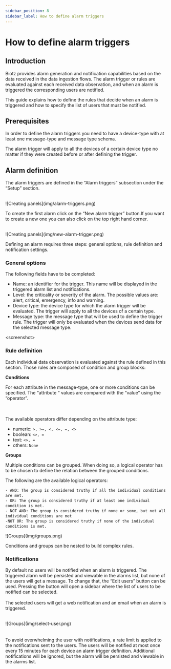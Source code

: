 ```yaml
---
sidebar_position: 8
sidebar_label: How to define alarm triggers
---
```

# How to define alarm triggers

## Introduction

Biotz provides alarm generation and notification capabilities based on the data received in the data ingestion flows. The alarm trigger or rules are evaluated against each received data observation, and when an alarm is triggered the corresponding users are notified.

This guide explains how to define the rules that decide when an alarm is triggered and how to specify the list of users that must be notified.

## Prerequisites

In order to define the alarm triggers you need to have a device-type with at least one message-type and message type schema.

The alarm trigger will apply to all the devices of a certain device type no matter if they were created before or after defining the trigger.

## Alarm definition

The alarm triggers are defined in the “Alarm triggers” subsection under the “Setup” section.
<br></br>

<div class="tutorial-image-container">
    ![Creating panels](img/alarm-triggers.png)
</div>

To create the first alarm click on the “New alarm trigger” button.If you want to create a new one you can also click on the top right hand corner.
<br></br>

<div class="tutorial-image-container">
    ![Creating panels](img/new-alarm-trigger.png)
</div>

Defining an alarm requires three steps: general options, rule definition and notification settings.

### General options

The following fields have to be completed:

- Name: an identifier for the trigger. This name will be displayed in the triggered alarm list and notifications.
- Level: the criticality or severity of the alarm. The possible values are: alert, critical, emergency, info and warning.
- Device type: the device type for which the alarm trigger will be evaluated. The trigger will apply to all the devices of a certain type.
- Message type: the message type that will be used to define the trigger rule. The trigger will only be evaluated when the devices send data for the selected message type.

\<screenshot>

### Rule definition

Each individual data observation is evaluated against the rule defined in this section. Those rules are composed of condition and group blocks:

**Conditions**

For each attribute in the message-type, one or more conditions can be specified. The “attribute “ values are compared with the “value” using the “operator”.

<br></br>
The available operators differ depending on the attribute type:

- numeric: `>, >=, <, <=, =, <>`
- boolean: `<>, =`
- text: `<>, =`
- others: `None`

‍**Groups**

Multiple conditions can be grouped. When doing so, a logical operator has to be chosen to define the relation between the grouped conditions.

The following are the available logical operators:

    - AND: The group is considered truthy if all the individual conditions are met.
    - OR: The group is considered truthy if at least one individual condition is met.
    - NOT AND: The group is considered truthy if none or some, but not all individual conditions are met
    -NOT OR: The group is considered truthy if none of the individual conditions is met.

<div class="tutorial-image-container">
![Groups](img/groups.png)
</div>

Conditions and groups can be nested to build complex rules.
### Notifications
By default no users will be notified when an alarm is triggered. The triggered alarm will be persisted and viewable in the alarms list, but none of the users will get a message. To change that, the “Edit users” button can be used.  Pressing the button will open a sidebar where the list of users to be notified can be selected.
<br></br>
The selected users will get a web notification and an email when an alarm is triggered.
<br></br>
<div class="tutorial-image-container">
![Groups](img/select-user.png)
</div>
<br></br>
To avoid overwhelming the user with notifications, a rate limit is applied to the notifications sent to the users. The users will be notified at most once every 15 minutes for each device an alarm trigger definition. Additional notifications will be ignored, but the alarm will be persisted and viewable in the alarms list.